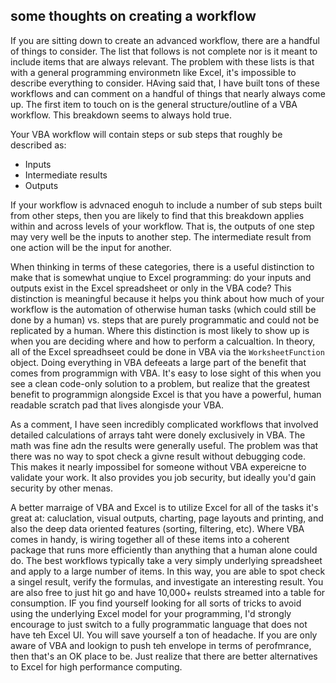 ## some thoughts on creating a workflow

If you are sitting down to create an advanced workflow, there are a handful of things to consider. The list that follows is not complete nor is it meant to include items that are always relevant. The problem with these lists is that with a general programming environmetn like Excel, it's impossible to describe everything to consider. HAving said that, I have built tons of these workflows and can comment on a handful of things that nearly always come up. The first item to touch on is the general structure/outline of a VBA workflow. This breakdown seems to always hold true.

Your VBA workflow will contain steps or sub steps that roughly be described as:

- Inputs
- Intermediate results
- Outputs

If your workflow is advnaced enoguh to include a number of sub steps built from other steps, then you are likely to find that this breakdown applies within and across levels of your workflow. That is, the outputs of one step may very well be the inputs to another step. The intermediate result from one action will be the input for another.

When thinking in terms of these categories, there is a useful distinction to make that is somewhat unqiue to Excel programming: do your inputs and outputs exist in the Excel spreadsheet or only in the VBA code? This distinction is meaningful because it helps you think about how much of your workflow is the automation of otherwise human tasks (which could still be done by a human) vs. steps that are purely programmatic and could not be replicated by a human. Where this distinction is most likely to show up is when you are deciding where and how to perform a calcualtion. In theory, all of the Excel spreadhseet could be done in VBA via the `WorksheetFunction` object. Doing everything in VBA defeeats a large part of the benefit that comes from programmign with VBA. It's easy to lose sight of this when you see a clean code-only solution to a problem, but realize that the greatest benefit to programmign alongside Excel is that you have a powerful, human readable scratch pad that lives alongisde your VBA.

As a comment, I have seen incredibly complicated workflows that involved detailed calculations of arrays taht were donely exclusively in VBA. The math was fine adn the results were generally useful. The problem was that there was no way to spot check a givne result without debugging code. This makes it nearly impossibel for someone without VBA expereicne to validate your work. It also provides you job security, but ideally you'd gain security by other menas.

A better marraige of VBA and Excel is to utilize Excel for all of the tasks it's great at: caluclation, visual outputs, charting, page layouts and printing, and also the deep data oriented features (sorting, filtering, etc). Where VBA comes in handy, is wiring together all of these items into a coherent package that runs more efficiently than anything that a human alone could do. The best workflows typically take a very simply underlying spreadsheet and apply to a large number of items. In this way, you are able to spot check a singel result, verify the formulas, and investigate an interesting result. You are also free to just hit go and have 10,000+ reulsts streamed into a table for consumption. IF you find yourself looking for all sorts of tricks to avoid using the underlying Excel model for your programming, I'd strongly encourage to just switch to a fully programmatic language that does not have teh Excel UI. You will save yourself a ton of headache. If you are only aware of VBA and lookign to push teh envelope in terms of perofmrance, then that's an OK place to be. Just realize that there are better alternatives to Excel for high performance computing.
